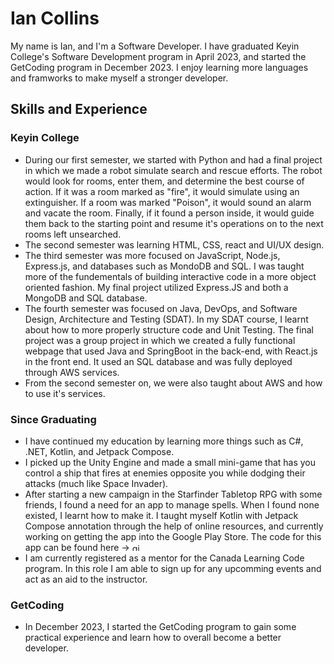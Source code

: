 # Ian Collins
My name is Ian, and I'm a Software Developer. I have graduated Keyin College's Software Development program in April 2023, and started the GetCoding program in December 2023. I enjoy learning more languages and framworks to make myself a stronger developer.

## Skills and Experience
### Keyin College
* During our first semester, we started with Python and had a final project in which we made a robot simulate search and rescue efforts. The robot would look for rooms, enter them, and determine the best course of action. If it was a room marked as "fire", it would simulate using an extinguisher. If a room was marked "Poison", it would sound an alarm and vacate the room. Finally, if it found a person inside, it would guide them back to the starting point and resume it's operations on to the next rooms left unsearched.
* The second semester was learning HTML, CSS, react and UI/UX design.
* The third semester was more focused on JavaScript, Node.js, Express.js, and databases such as MondoDB and SQL. I was taught more of the fundementals of building interactive code in a more object oriented fashion. My final project utilized Express.JS and both a MongoDB and SQL database.
* The fourth semester was focused on Java, DevOps, and Software Design, Architecture and Testing (SDAT). In my SDAT course, I learnt about how to more properly structure code and Unit Testing. The final project was a group project in which we created a fully functional webpage that used Java and SpringBoot in the back-end, with React.js in the front end. It used an SQL database and was fully deployed through AWS services.
* From the second semester on, we were also taught about AWS and how to use it's services.

### Since Graduating
* I have continued my education by learning more things such as C#, .NET, Kotlin, and Jetpack Compose.
* I picked up the Unity Engine and made a small mini-game that has you control a ship that fires at enemies opposite you while dodging their attacks (much like Space Invader).
* After starting a new campaign in the Starfinder Tabletop RPG with some friends, I found a need for an app to manage spells. When I found none existed, I learnt how to make it. I taught myself Kotlin with Jetpack Compose annotation through the help of online resources, and currently working on getting the app into the Google Play Store. The code for this app can be found here -> [<img src='https://cdn.jsdelivr.net/npm/simple-icons@3.0.1/icons/github.svg' alt='github' height='12'>](https://github.com/Col-Ian/SpellListApplication)
* I am currently registered as a mentor for the Canada Learning Code program. In this role I am able to sign up for any upcomming events and act as an aid to the instructor.

### GetCoding
* In December 2023, I started the GetCoding program to gain some practical experience and learn how to overall become a better developer.
